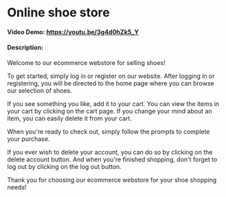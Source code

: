 # Online shoe store

#### Video Demo: https://youtu.be/3g4d0hZk5_Y

#### Description:

Welcome to our ecommerce webstore for selling shoes!

To get started, simply log in or register on our website. After logging in or registering, you will be directed to the home page where you can browse our selection of shoes.

If you see something you like, add it to your cart. You can view the items in your cart by clicking on the cart page. If you change your mind about an item, you can easily delete it from your cart.

When you're ready to check out, simply follow the prompts to complete your purchase.

If you ever wish to delete your account, you can do so by clicking on the delete account button. And when you're finished shopping, don't forget to log out by clicking on the log out button.

Thank you for choosing our ecommerce webstore for your shoe shopping needs!
